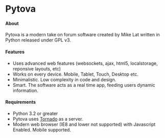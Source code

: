 Pytova
======

#### About
Pytova is a modern take on forum software created by Mike Lat written in Python released under GPL v3.

#### Features
* Uses advanced web features (websockets, ajax, html5, localstorage, reponsive layouts, etc)
* Works on every device. Mobile, Tablet, Touch, Desktop etc.
* Minimalistic. Low complexity in code and design.
* Smart. The software acts as a real time app, feeding users dynamic information.

#### Requirements
* Python 3.2 or greater
* Pytova uses [Tornado](http://www.tornadoweb.org) as a server.
* Modern web browser (IE8 and lower not supported) with Javascript Enabled. Mobile supported.